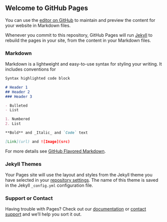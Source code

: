 ## Welcome to GitHub Pages

You can use the [editor on GitHub](https://github.com/AlsoG9x/rpg-pages/edit/master/index.md) to maintain and preview the content for your website in Markdown files.

Whenever you commit to this repository, GitHub Pages will run [Jekyll](https://jekyllrb.com/) to rebuild the pages in your site, from the content in your Markdown files.

### Markdown

Markdown is a lightweight and easy-to-use syntax for styling your writing. It includes conventions for

```markdown
Syntax highlighted code block

# Header 1
## Header 2
### Header 3

- Bulleted
- List

1. Numbered
2. List

**Bold** and _Italic_ and `Code` text

[Link](url) and ![Image](src)
```

For more details see [GitHub Flavored Markdown](https://guides.github.com/features/mastering-markdown/).

### Jekyll Themes

Your Pages site will use the layout and styles from the Jekyll theme you have selected in your [repository settings](https://github.com/AlsoG9x/rpg-pages/settings). The name of this theme is saved in the Jekyll `_config.yml` configuration file.

### Support or Contact

Having trouble with Pages? Check out our [documentation](https://help.github.com/categories/github-pages-basics/) or [contact support](https://github.com/contact) and we’ll help you sort it out.


<!doctype html>
<html>
  <head>
    <meta charset="utf-8"/>
      <title>GithubWiki</title>
      <script src="node_modules/jquery/dist/jquery.min.js"></script>
      <script src="bower_components/marked/lib/marked.js"></script>
      <script src="bower_components/github-wiki/js/githubwiki.js"></script>
  </head>
  <body>
    <div id="content"></div>
    <script>
      githubwiki.setWiki('SchoolIdolTomodachi', 'frgl');
      githubwiki.get("Home.md", function(text) {
        document.getElementById('content').innerHTML = text;
      });
     </script>
  </body>
</html>
